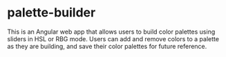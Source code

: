 # palette-builder

This is an Angular web app that allows users to build color palettes using sliders in HSL or RBG mode. Users can add and remove colors to a palette as they are building, and save their color palettes for future reference. 